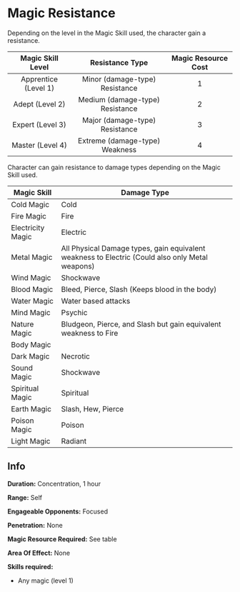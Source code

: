 # Magic Resistance

Depending on the level in the Magic Skill used, the character gain a resistance.

|  Magic Skill Level  |         Resistance Type         | Magic Resource Cost |
| :------------------: | :-----------------------------: | :-----------------: |
| Apprentice (Level 1) | Minor (damage-type) Resistance |          1          |
|   Adept (Level 2)   | Medium (damage-type) Resistance |          2          |
|   Expert (Level 3)   | Major (damage-type) Resistance |          3          |
|   Master (Level 4)   | Extreme (damage-type) Weakness |          4          |

Character can gain resistance to damage types depending on the Magic Skill used.

| Magic Skill       | Damage Type                                                                                      |
| ----------------- | ------------------------------------------------------------------------------------------------ |
| Cold Magic        | Cold                                                                                             |
| Fire Magic        | Fire                                                                                             |
| Electricity Magic | Electric                                                                                         |
| Metal Magic       | All Physical Damage types, gain equivalent weakness to Electric (Could also only Metal weapons) |
| Wind Magic        | Shockwave                                                                                        |
| Blood Magic       | Bleed, Pierce, Slash (Keeps blood in the body)                                                   |
| Water Magic       | Water based attacks                                                                              |
| Mind Magic        | Psychic                                                                                          |
| Nature Magic      | Bludgeon, Pierce, and Slash but gain equivalent weakness to Fire                                 |
| Body Magic        |                                                                                                  |
| Dark Magic        | Necrotic                                                                                         |
| Sound Magic       | Shockwave                                                                                        |
| Spiritual Magic   | Spiritual                                                                                        |
| Earth Magic       | Slash, Hew, Pierce                                                                               |
| Poison Magic      | Poison                                                                                           |
| Light Magic       | Radiant                                                                                          |

## Info

**Duration:** Concentration, 1 hour

**Range:** Self

**Engageable Opponents:** Focused

**Penetration:** None

**Magic Resource Required:** See table

**Area Of Effect:** None

**Skills required:**

- Any magic (level 1)
